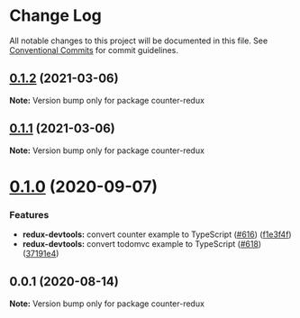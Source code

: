 # Change Log

All notable changes to this project will be documented in this file.
See [Conventional Commits](https://conventionalcommits.org) for commit guidelines.

## [0.1.2](https://github.com/reduxjs/redux-devtools/compare/counter-redux@0.1.1...counter-redux@0.1.2) (2021-03-06)

**Note:** Version bump only for package counter-redux

## [0.1.1](https://github.com/reduxjs/redux-devtools/compare/counter-redux@0.1.0...counter-redux@0.1.1) (2021-03-06)

**Note:** Version bump only for package counter-redux

# [0.1.0](https://github.com/reduxjs/redux-devtools/compare/counter-redux@0.0.1...counter-redux@0.1.0) (2020-09-07)

### Features

- **redux-devtools:** convert counter example to TypeScript ([#616](https://github.com/reduxjs/redux-devtools/issues/616)) ([f1e3f4f](https://github.com/reduxjs/redux-devtools/commit/f1e3f4f8340dea288de5229006acf9dc1ef1cccf))
- **redux-devtools:** convert todomvc example to TypeScript ([#618](https://github.com/reduxjs/redux-devtools/issues/618)) ([37191e4](https://github.com/reduxjs/redux-devtools/commit/37191e46e600cd9ac2839f0687efb347fc4ef7c1))

## 0.0.1 (2020-08-14)

**Note:** Version bump only for package counter-redux
